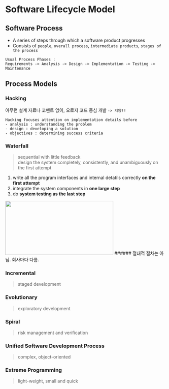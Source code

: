 # Software Lifecycle Model  
## Software Process
- A series of steps through which a software product progresses
- Consists of `people`, `overall process`, `intermediate products`, `stages of the process`  
```  
Usual Process Phases :  
Requirements -> Analysis -> Design -> Implementation -> Testing -> Maintenance  
```  

## Process Models
### Hacking
아무런 설계 자료나 코멘트 없이, 오로지 코드 중심 개발 `-> 지양!!`  
```  
Hacking focuses attention on implementation details before
- analysis : understanding the problem
- design : developing a solution
- objectives : determining success criteria  
```  

### Waterfall
> sequential with little feedback  
design the system completely, consistently, and unambiguously on the first attempt  
1. write all the program interfaces and internal detatils correctly **on the first attempt**  
2. integrate the system components in **one large step**  
3. do **system testing as the last step**  
<img src="https://user-images.githubusercontent.com/112736264/228539435-f1c8935e-5aef-403b-b22f-248b6f9cdbd5.png" width="340" height="170"/>  
###### 절대적 절차는 아님. 회사마다 다름.

### Incremental  
> staged development  
### Evolutionary  
> exploratory development  
### Spiral  
> risk management and verification  
### Unified Software Development Process  
> complex, object-oriented  
### Extreme Programming  
> light-weight, small and quick